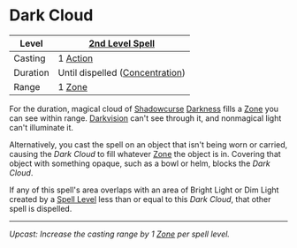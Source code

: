 # Dark Cloud

| Level    | [2nd Level Spell](2nd%20Level%20Spells.md)                            |
| -------- | --------------------------------------------------------------------- |
| Casting  | 1 [Action](../../../../Game%20Procedures/Core%20Procedures/Action.md) |
| Duration | Until dispelled ([Concentration](../../Concentration.md))             |
| Range    | 1 [Zone](../../../../Game%20Procedures/Core%20Procedures/Zone.md)     |

For the duration, magical cloud of [Shadowcurse](../../../../Game%20Procedures/Hazards/Shadowcurse.md) [Darkness](../../../../Game%20Procedures/Hazards/Darkness.md) fills a [Zone](../../../../Game%20Procedures/Core%20Procedures/Zone.md) you can see within range. [Darkvision](Darkvision.md) can't see through it, and nonmagical light can't illuminate it.

Alternatively, you cast the spell on an object that isn't being worn or carried, causing the *Dark Cloud* to fill whatever [Zone](../../../../Game%20Procedures/Core%20Procedures/Zone.md) the object is in. Covering that object with something opaque, such as a bowl or helm, blocks the *Dark Cloud*.

If any of this spell's area overlaps with an area of Bright Light or Dim Light created by a [Spell Level](../../Spell%20Level.md) less than or equal to this *Dark Cloud*, that other spell is dispelled.

---
*Upcast: Increase the casting range by 1 [Zone](../../../../Game%20Procedures/Core%20Procedures/Zone.md) per spell level.*
